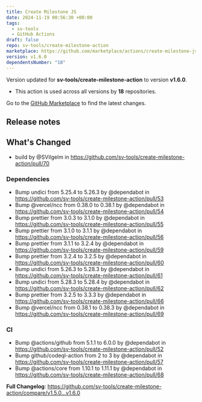 ```yaml
---
title: Create Milestone JS
date: 2024-11-19 00:56:30 +00:00
tags:
  - sv-tools
  - GitHub Actions
draft: false
repo: sv-tools/create-milestone-action
marketplace: https://github.com/marketplace/actions/create-milestone-js
version: v1.6.0
dependentsNumber: "18"
---
```



Version updated for **sv-tools/create-milestone-action** to version **v1.6.0**.
- This action is used across all versions by **18** repositories.

Go to the [GitHub Marketplace](https://github.com/marketplace/actions/create-milestone-js) to find the latest changes.

## Release notes

## What's Changed
* build by @SVilgelm in https://github.com/sv-tools/create-milestone-action/pull/70

### Dependencies
* Bump undici from 5.25.4 to 5.26.3 by @dependabot in https://github.com/sv-tools/create-milestone-action/pull/53
* Bump @vercel/ncc from 0.38.0 to 0.38.1 by @dependabot in https://github.com/sv-tools/create-milestone-action/pull/54
* Bump prettier from 3.0.3 to 3.1.0 by @dependabot in https://github.com/sv-tools/create-milestone-action/pull/55
* Bump prettier from 3.1.0 to 3.1.1 by @dependabot in https://github.com/sv-tools/create-milestone-action/pull/56
* Bump prettier from 3.1.1 to 3.2.4 by @dependabot in https://github.com/sv-tools/create-milestone-action/pull/59
* Bump prettier from 3.2.4 to 3.2.5 by @dependabot in https://github.com/sv-tools/create-milestone-action/pull/60
* Bump undici from 5.26.3 to 5.28.3 by @dependabot in https://github.com/sv-tools/create-milestone-action/pull/61
* Bump undici from 5.28.3 to 5.28.4 by @dependabot in https://github.com/sv-tools/create-milestone-action/pull/62
* Bump prettier from 3.2.5 to 3.3.3 by @dependabot in https://github.com/sv-tools/create-milestone-action/pull/66
* Bump @vercel/ncc from 0.38.1 to 0.38.3 by @dependabot in https://github.com/sv-tools/create-milestone-action/pull/69

### CI
* Bump @actions/github from 5.1.1 to 6.0.0 by @dependabot in https://github.com/sv-tools/create-milestone-action/pull/52
* Bump github/codeql-action from 2 to 3 by @dependabot in https://github.com/sv-tools/create-milestone-action/pull/57
* Bump @actions/core from 1.10.1 to 1.11.1 by @dependabot in https://github.com/sv-tools/create-milestone-action/pull/68


**Full Changelog**: https://github.com/sv-tools/create-milestone-action/compare/v1.5.0...v1.6.0
